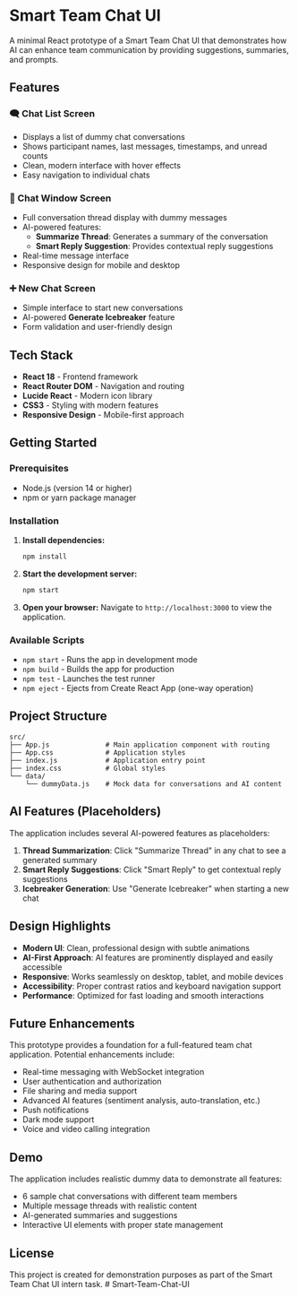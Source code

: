# Smart Team Chat UI

A minimal React prototype of a Smart Team Chat UI that demonstrates how AI can enhance team communication by providing suggestions, summaries, and prompts.

## Features

### 🗨️ Chat List Screen
- Displays a list of dummy chat conversations
- Shows participant names, last messages, timestamps, and unread counts
- Clean, modern interface with hover effects
- Easy navigation to individual chats

### 💬 Chat Window Screen
- Full conversation thread display with dummy messages
- AI-powered features:
  - **Summarize Thread**: Generates a summary of the conversation
  - **Smart Reply Suggestion**: Provides contextual reply suggestions
- Real-time message interface
- Responsive design for mobile and desktop

### ➕ New Chat Screen
- Simple interface to start new conversations
- AI-powered **Generate Icebreaker** feature
- Form validation and user-friendly design

## Tech Stack

- **React 18** - Frontend framework
- **React Router DOM** - Navigation and routing
- **Lucide React** - Modern icon library
- **CSS3** - Styling with modern features
- **Responsive Design** - Mobile-first approach

## Getting Started

### Prerequisites
- Node.js (version 14 or higher)
- npm or yarn package manager

### Installation

1. **Install dependencies:**
   ```bash
   npm install
   ```

2. **Start the development server:**
   ```bash
   npm start
   ```

3. **Open your browser:**
   Navigate to `http://localhost:3000` to view the application.

### Available Scripts

- `npm start` - Runs the app in development mode
- `npm build` - Builds the app for production
- `npm test` - Launches the test runner
- `npm eject` - Ejects from Create React App (one-way operation)

## Project Structure

```
src/
├── App.js              # Main application component with routing
├── App.css             # Application styles
├── index.js            # Application entry point
├── index.css           # Global styles
└── data/
    └── dummyData.js    # Mock data for conversations and AI content
```

## AI Features (Placeholders)

The application includes several AI-powered features as placeholders:

1. **Thread Summarization**: Click "Summarize Thread" in any chat to see a generated summary
2. **Smart Reply Suggestions**: Click "Smart Reply" to get contextual reply suggestions
3. **Icebreaker Generation**: Use "Generate Icebreaker" when starting a new chat

## Design Highlights

- **Modern UI**: Clean, professional design with subtle animations
- **AI-First Approach**: AI features are prominently displayed and easily accessible
- **Responsive**: Works seamlessly on desktop, tablet, and mobile devices
- **Accessibility**: Proper contrast ratios and keyboard navigation support
- **Performance**: Optimized for fast loading and smooth interactions

## Future Enhancements

This prototype provides a foundation for a full-featured team chat application. Potential enhancements include:

- Real-time messaging with WebSocket integration
- User authentication and authorization
- File sharing and media support
- Advanced AI features (sentiment analysis, auto-translation, etc.)
- Push notifications
- Dark mode support
- Voice and video calling integration

## Demo

The application includes realistic dummy data to demonstrate all features:

- 6 sample chat conversations with different team members
- Multiple message threads with realistic content
- AI-generated summaries and suggestions
- Interactive UI elements with proper state management

## License

This project is created for demonstration purposes as part of the Smart Team Chat UI intern task.
#   S m a r t - T e a m - C h a t - U I  
 
